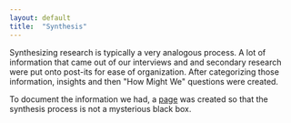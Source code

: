 ```yaml
---
layout: default
title:  "Synthesis"
---
```


Synthesizing research is typically a very analogous process. A lot of information that came out of our interviews and and secondary research were put onto post-its for ease of organization. After categorizing those information, insights and then "How Might We" questions were created.

To document the information we had, a [page](http://www.weiweihsu.com/syrianrefugee/synthesis.html) was created so that the synthesis process is not a mysterious black box. 
